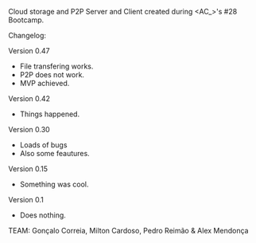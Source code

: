 Cloud storage and P2P Server and Client created during <AC_>'s #28 Bootcamp.

Changelog:

Version 0.47
- File transfering works.
- P2P does not work.
- MVP achieved.

Version 0.42
- Things happened.

Version 0.30
- Loads of bugs
- Also some feautures.

Version 0.15
- Something was cool.

Version 0.1
- Does nothing.

TEAM: Gonçalo Correia, Milton Cardoso, Pedro Reimão & Alex Mendonça
